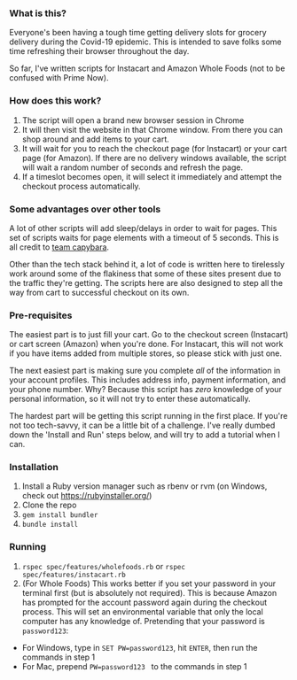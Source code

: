 ### What is this? ###

Everyone's been having a tough time getting delivery slots for grocery delivery during the Covid-19 epidemic. This is intended to save folks some time refreshing their browser throughout the day.

So far, I've written scripts for Instacart and Amazon Whole Foods (not to be confused with Prime Now).

### How does this work? ###

1. The script will open a brand new browser session in Chrome
2. It will then visit the website in that Chrome window. From there you can shop around and add items to your cart.
3. It will wait for you to reach the checkout page (for Instacart) or your cart page (for Amazon). If there are no delivery windows available, the script will wait a random number of seconds and refresh the page.
4. If a timeslot becomes open, it will select it immediately and attempt the checkout process automatically.

### Some advantages over other tools ###

A lot of other scripts will add sleep/delays in order to wait for pages. This set of scripts waits for page elements with a timeout of 5 seconds. This is all credit to [team capybara](https://github.com/teamcapybara/capybara).

Other than the tech stack behind it, a lot of code is written here to tirelessly work around some of the flakiness that some of these sites present due to the traffic they're getting. The scripts here are also designed to step all the way from cart to successful checkout on its own.

### Pre-requisites ###

The easiest part is to just fill your cart. Go to the checkout screen (Instacart) or cart screen (Amazon) when you're done. For Instacart, this will not work if you have items added from multiple stores, so please stick with just one.

The next easiest part is making sure you complete _all_ of the information in your account profiles. This includes address info, payment information, and your phone number. Why? Because this script has _zero_ knowledge of your personal information, so it will not try to enter these automatically.

The hardest part will be getting this script running in the first place. If you're not too tech-savvy, it can be a little bit of a challenge. I've really dumbed down the 'Install and Run' steps below, and will try to add a tutorial when I can.

### Installation ###

1. Install a Ruby version manager such as rbenv or rvm (on Windows, check out https://rubyinstaller.org/)
2. Clone the repo
3. `gem install bundler`
4. `bundle install`

### Running ###

1. `rspec spec/features/wholefoods.rb` or `rspec spec/features/instacart.rb`
2. (For Whole Foods) This works better if you set your password in your terminal first (but is absolutely not required). This is because Amazon has prompted for the account password again during the checkout process. This will set an environmental variable that only the local computer has any knowledge of. Pretending that your password is `password123`:
* For Windows, type in `SET PW=password123`, hit `ENTER`, then run the commands in step 1
* For Mac, prepend `PW=password123 ` to the commands in step 1
